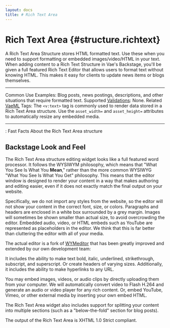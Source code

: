 ```yaml
---
layout: docs
title: # Rich Text Area
---
```


# Rich Text Area {#structure.richtext}

A Rich Text Area Structure stores HTML formatted text. Use these when
you need to support formatting or embedded images/video/HTML in your
text. When adding content to a Rich Text Structure in Vae's Backstage,
you'll be given a full featured Rich Text Editor that allows users to
format text without knowing HTML. This makes it easy for clients to
update news items or blogs themselves.

  ---------------------------------------- --------------------------------------------------------------------------------------------------------------------------------------------------------------------------------------------
  Common Use Examples:                     Blog posts, news postings, descriptions, and other situations that require formatted text.
  Supported [Validations](#validations):   None.
  Related [VaeML](#vaeml) Tags:            The `<v:text>` tag is commonly used to render data stored in a Rich Text Area structure. Use the `asset_width=` and `asset_height=` attributes to automatically resize any embedded media.
  ---------------------------------------- --------------------------------------------------------------------------------------------------------------------------------------------------------------------------------------------

  : Fast Facts About the Rich Text Area structure

## Backstage Look and Feel

The Rich Text Area structure editing widget looks like a full featured
word processor. It follows the WYSIWYM philosophy, which means that
"What You See Is What You **Mean**," rather than the more common WYSIWYG
"What You See Is What You Get" philosophy. This means that the editor
window is designed to render your content in a way that makes authoring
and editing easier, even if it does not exactly match the final output
on your website.

Specifically, we do not import any styles from the website, so the
editor will not show your content in the correct font, size, or colors.
Paragraphs and headers are enclosed in a white box surrounded by a grey
margin. Images will sometimes be shown smaller than actual size, to
avoid overcrowding the editor. Embedded audio, video, or HTML embeds
such as YouTube are represented as placeholders in the editor. We think
that this is far better than cluttering the editor with all of your
media.

The actual editor is a fork of [WYMeditor](http://www.wymeditor.org/)
that has been greatly improved and extended by our own development team:

It includes the ability to make text bold, italic, underlined,
strikethrough, subscript, and superscript. Or create headers of varying
sizes. Additionally, it includes the ability to make hyperlinks to any
URL.

You may embed images, videos, or audio clips by directly uploading them
from your computer. We will automatically convert video to Flash H.264
and generate an audio or video player for any rich content. Or, embed
YouTube, Vimeo, or other external media by inserting your own embed
HTML.

The Rich Text Area widget also includes support for splitting your
content into multiple sections (such as a "below-the-fold" section for
blog posts).

The output of the Rich Text Area is XHTML 1.0 Strict compliant.
